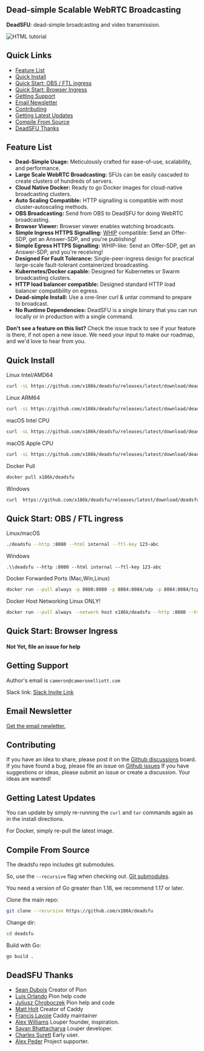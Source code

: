  



 <!-- model:  https://github.com/typesense/typesense -->


## Dead-simple Scalable WebRTC Broadcasting  <!-- omit in toc -->


**DeadSFU**: dead-simple broadcasting and video transmission.


<!-- slack badget -->
<a style="text-decoration:none;" href="https://join.slack.com/t/deadsfu/shared_invite/zt-sv23oa10-XFFYoJHPty8BtuCmBthH_A" rel="nofollow">
<img src="https://img.shields.io/badge/slack%20community-join-red" alt="HTML tutorial">
</a>



## Quick Links  <!-- omit in toc -->

- [Feature List](#feature-list)
- [Quick Install](#quick-install)
- [Quick Start: OBS / FTL ingress](#quick-start-obs--ftl-ingress)
- [Quick Start: Browser Ingress](#quick-start-browser-ingress)
- [Getting Support](#getting-support)
- [Email Newsletter](#email-newsletter)
- [Contributing](#contributing)
- [Getting Latest Updates](#getting-latest-updates)
- [Compile From Source](#compile-from-source)
- [DeadSFU Thanks](#deadsfu-thanks)

<!--
todo, see also typesense
## Benchmarks
## Who's using this
## API Documentation
## API Clients
-->

[WHIP]: https://www.ietf.org/archive/id/draft-ietf-wish-whip-00.html

## Feature List

- **Dead-Simple Usage:** Meticulously crafted for ease-of-use, scalability, and performance.
- **Large Scale WebRTC Broadcasting:** SFUs can be easily cascaded to create clusters of hundreds of servers.
- **Cloud Native Docker:** Ready to go Docker images for cloud-native broadcasting clusters.
- **Auto Scaling Compatible:** HTTP signalling is compatible with most cluster-autoscaling methods.
- **OBS Broadcasting:** Send from OBS to DeadSFU for doing WebRTC broadcasting.
- **Browser Viewer:** Browser viewer enables watching broadcasts.
- **Simple Ingress HTTPS Signalling:** [WHIP][WHIP] compatible: Send an Offer-SDP, get an Answer-SDP, and you're publishing!
- **Simple Egress HTTPS Signalling:** WHIP-like: Send an Offer-SDP, get an Answer-SDP, and you're receiving!
- **Designed For Fault Tolerance:** Single-peer-ingress design for practical large-scale fault-tolerant containerized broadcasting.
- **Kubernetes/Docker capable:** Designed for Kubernetes or Swarm broadcasting clusters.
- **HTTP load balancer compatible:** Designed standard HTTP load balancer compatibility on egress.
- **Dead-simple Install:** Use a one-liner curl & untar command to prepare to broadcast.
- **No Runtime Dependencies:** DeadSFU is a single binary that you can run locally or in production with a single command.

**Don't see a feature on this list?** Check the issue track to see if your feature is there, if not open a new issue. We need your input to make our roadmap, and we'd love to hear from you.


## Quick Install 

Linux Intel/AMD64
```bash
curl -sL https://github.com/x186k/deadsfu/releases/latest/download/deadsfu-linux-amd64.tar.gz | tar xvz
```
Linux ARM64
```bash
curl -sL https://github.com/x186k/deadsfu/releases/latest/download/deadsfu-linux-arm64.tar.gz | tar xvz
```
macOS Intel CPU
```bash
curl -sL https://github.com/x186k/deadsfu/releases/latest/download/deadsfu-darwin-amd64.tar.gz | tar xvz
```
macOS Apple CPU
```bash
curl -sL https://github.com/x186k/deadsfu/releases/latest/download/deadsfu-darwin-arm64.tar.gz | tar xvz
```
Docker Pull
```bash
docker pull x186k/deadsfu
```
Windows
```bash
curl  https://github.com/x186k/deadsfu/releases/latest/download/deadsfu-windows-amd64.zip -sLo tmp && tar -xvf tmp && del tmp
```

## Quick Start: OBS / FTL ingress

Linux/macOS
```bash
./deadsfu --http :8080 --html internal --ftl-key 123-abc
```
Windows
```
.\\deadsfu --http :8080 --html internal --ftl-key 123-abc
```
Docker Forwarded Ports (Mac,Win,Linux)
```bash
docker run --pull always -p 8080:8080 -p 8084:8084/udp -p 8084:8084/tcp x186k/deadsfu --http :8080 --html internal --ftl-key 123-abc
```

Docker Host Networking Linux ONLY!
```bash
docker run --pull always --network host x186k/deadsfu --http :8080 --html internal --ftl-key 123-abc
```

## Quick Start: Browser Ingress

#### Not Yet, file an issue for help

<!-- ## Quick Start: Digital Ocean App

[![Deploy to DO](https://www.deploytodo.com/do-btn-blue.svg)](https://cloud.digitalocean.com/apps/new?repo=https://github.com/x186k/deadsfu/tree/main) -->


## Getting Support

Author's email is `cameron@cameronelliott.com`

Slack link: [Slack Invite Link](https://join.slack.com/t/deadsfu/shared_invite/zt-sv23oa10-XFFYoJHPty8BtuCmBthH_A)

## Email Newsletter

[Get the email newletter.](https://docs.google.com/forms/d/e/1FAIpQLSd8rzXabvn73YC_GPRtXZb1zlKPeOEQuHDdVi4m9umJqEaJsA/viewform)

## Contributing

If you have an idea to share, please post it on the [Github discussions](https://github.com/x186k/deadsfu/discussions/categories/ideas) board.  
If you have found a bug, please file an issue on [Github issues](https://github.com/x186k/deadsfu/issues)
If you have suggestions or ideas, please submit an issue or create a discussion. Your ideas are wanted!

## Getting Latest Updates

You can update by simply re-running the `curl` and `tar` commands again as in the install directions.

For Docker, simply re-pull the latest image.

## Compile From Source

The deadsfu repo includes git submodules.

So, use the `--recursive` flag when checking out. [Git submodules](https://git-scm.com/book/en/v2/Git-Tools-Submodules).

You need a version of Go greater than 1.16, we recommend 1.17 or later.

Clone the main repo:
```bash
git clone --recursive https://github.com/x186k/deadsfu
```
Change dir:
```bash
cd deadsfu
```

Build with Go:
```bash
go build .
```

## DeadSFU Thanks

- [Sean Dubois](https://github.com/Sean-Der) Creator of Pion
- [Luis Orlando](https://github.com/OrlandoCo) Pion help code
- [Juliusz Chroboczek](https://github.com/jech) Pion help and code
- [Matt Holt](https://github.com/mholt) Creator of Caddy
- [Francis Lavoie](https://github.com/francislavoie) Caddy maintainer
- [Alex Williams](https://github.com/llspalex) Louper founder, inspiration.
- [Sayan Bhattacharya](https://github.com/Thunder80) Louper developer.
- [Charles Surett](https://github.com/scj643) Early user.
- [Alex Peder](https://artiflix.com/) Project supporter.






